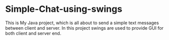 # Simple-Chat-using-swings
This is My Java project, which is all about to send a simple text messages between client and server. In this project swings are used to provide GUI for both client and server end.
